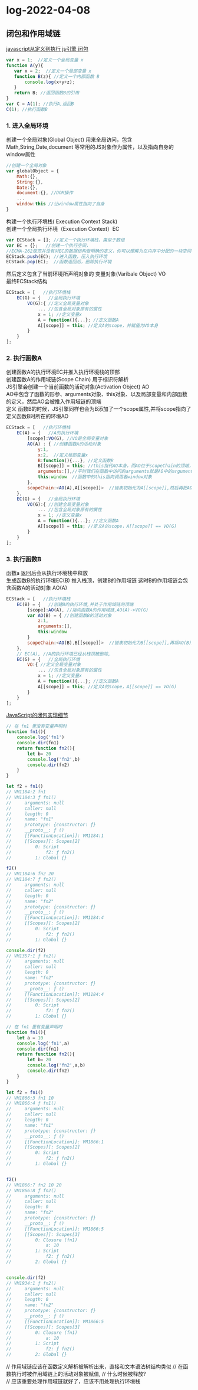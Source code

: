 # log-2022-04-08
## 闭包和作用域链
[javascript从定义到执行 js引擎 闭包](https://www.cnblogs.com/sunShineJing/p/5104676.html)  
```js
var x = 1;  //定义一个全局变量 x 
function A(y){ 
   var x = 2;  //定义一个局部变量 x 
   function B(z){ //定义一个内部函数 B 
       console.log(x+y+z); 
   } 
   return B; //返回函数B的引用 
} 
var C = A(1); //执行A,返回B 
C(1); //执行函数B 
```

### 1. 进入全局环境
创建一个全局对象(Global Object) 用来全局访问，包含 Math,String,Date,document 等常用的JS对象作为属性，以及指向自身的window属性
```js
//创建一个全局对象 
var globalObject = { 
    Math:{}, 
    String:{}, 
    Date:{}, 
    document:{}, //DOM操作 
    ... 
    window:this //让window属性指向了自身 
} 
```

构建一个执行环境栈( Execution Context Stack)   
创建一个全局执行环境（Execution Context）EC
```js
var ECStack = []; //定义一个执行环境栈，类似于数组 
var EC = {};   //创建一个执行空间， 
//ECMA-262规范并没有对EC的数据结构做明确的定义，你可以理解为在内存中分配的一块空间 
ECStack.push(EC); //进入函数，压入执行环境 
ECStack.pop(EC);  //函数返回后，删除执行环境
```

然后定义包含了当前环境所声明对象的 变量对象(Varibale Object) VO  
最终ECStack结构
```js
ECStack = [   //执行环境栈 
    EC(G) = {   //全局执行环境 
        VO(G):{ //定义全局变量对象 
            ... //包含全局对象原有的属性 
            x = 1; //定义变量x 
            A = function(){...}; //定义函数A 
            A[[scope]] = this; //定义A的scope，并赋值为VO本身 
        } 
    } 
]; 
```

### 2. 执行函数A
创建函数A的执行环境EC并推入执行环境栈的顶部  
创建函数A的作用域链(Scope Chain) 用于标识符解析  
JS引擎会创建一个当前函数的活动对象(Activation Object) AO  
AO中包含了函数的形参、arguments对象、this对象、以及局部变量和内部函数的定义，然后AO会被推入作用域链的顶端  
定义 函数B的时候，JS引擎同样也会为B添加了一个scope属性,并将scope指向了定义函数B时所在的环境AO
```js
ECStack = [   //执行环境栈 
    EC(A) = {   //A的执行环境 
        [scope]:VO(G), //VO是全局变量对象 
        AO(A) : { //创建函数A的活动对象 
            y:1, 
            x:2,  //定义局部变量x 
            B:function(){...}, //定义函数B 
            B[[scope]] = this; //this指代AO本身，而AO位于scopeChain的顶端，因此B[[scope]]指向整个作用域链 
            arguments:[],//平时我们在函数中访问的arguments就是AO中的arguments 
            this:window  //函数中的this指向调用者window对象 
        }, 
        scopeChain:<AO(A),A[[scope]]>  //链表初始化为A[[scope]],然后再把AO加入该作用域链的顶端,此时A的作用域链：AO(A)->VO(G) 
    }, 
    EC(G) = {   //全局执行环境 
        VO(G):{ //创建全局变量对象 
            ... //包含全局对象原有的属性 
            x = 1; //定义变量x 
            A = function(){...}; //定义函数A 
            A[[scope]] = this; //定义A的scope，A[[scope]] == VO(G) 
        } 
    } 
]; 
```
### 3. 执行函数B
函数a 返回后会从执行环境栈中释放  
生成函数B的执行环境EC(B) 推入栈顶，创建B的作用域链 这时B的作用域链会包含函数A的活动对象 AO(A)
```js
ECStack = [   //执行环境栈 
    EC(B) = {   //创建B的执行环境,并处于作用域链的顶端 
        [scope]:AO(A), //指向函数A的作用域链,AO(A)->VO(G) 
        var AO(B) = { //创建函数B的活动对象 
            z:1, 
            arguments:[], 
            this:window 
        } 
        scopeChain:<AO(B),B[[scope]]>  //链表初始化为B[[scope]],再将AO(B)加入链表表头，此时B的作用域链：AO(B)->AO(A)-VO(G) 
    }, 
    // EC(A), //A的执行环境已经从栈顶被删除, 
    EC(G) = {   //全局执行环境 
        VO:{ //定义全局变量对象 
            ... //包含全局对象原有的属性 
            x = 1; //定义变量x 
            A = function(){...}; //定义函数A 
            A[[scope]] = this; //定义A的scope，A[[scope]] == VO(G) 
        } 
    } 
]; 
```

[JavaScript的闭包实现细节](https://www.cnblogs.com/sunShineJing/p/5104676.html)  



```js
// 在 fn1 里没有变量声明时
function fn1(){ 
    console.log('fn1')
    console.dir(fn1)
    return function fn2(){ 
        let b= 20
        console.log('fn2',b)
        console.dir(fn2)
    }
}

let f2 = fn1()
// VM1184:2 fn1
// VM1184:3 ƒ fn1()
//     arguments: null
//     caller: null
//     length: 0
//     name: "fn1"
//     prototype: {constructor: ƒ}
//     __proto__: ƒ ()
//     [[FunctionLocation]]: VM1184:1
//     [[Scopes]]: Scopes[2]
//         0: Script
//             f2: ƒ fn2()
//         1: Global {}

f2()
// VM1184:6 fn2 20
// VM1184:7 ƒ fn2()
//     arguments: null
//     caller: null
//     length: 0
//     name: "fn2"
//     prototype: {constructor: ƒ}
//     __proto__: ƒ ()
//     [[FunctionLocation]]: VM1184:4
//     [[Scopes]]: Scopes[2]
//         0: Script
//             f2: ƒ fn2()
//         1: Global {}

console.dir(f2)
// VM1357:1 ƒ fn2()
//     arguments: null
//     caller: null
//     length: 0
//     name: "fn2"
//     prototype: {constructor: ƒ}
//     __proto__: ƒ ()
//     [[FunctionLocation]]: VM1184:4
//     [[Scopes]]: Scopes[2]
//         0: Script
//             f2: ƒ fn2()
//         1: Global {}
```


```js
// 在 fn1 里有变量声明时
function fn1(){ 
    let a = 10
    console.log('fn1',a)
    console.dir(fn1)
    return function fn2(){ 
        let b= 20
        console.log('fn2',a,b)
        console.dir(fn2)
    }
}

let f2 = fn1()
// VM1866:3 fn1 10
// VM1866:4 ƒ fn1()
//     arguments: null
//     caller: null
//     length: 0
//     name: "fn1"
//     prototype: {constructor: ƒ}
//     __proto__: ƒ ()
//     [[FunctionLocation]]: VM1866:1
//     [[Scopes]]: Scopes[2]
//         0: Script
//             f2: ƒ fn2()
//         1: Global {}


f2()
// VM1866:7 fn2 10 20
// VM1866:8 ƒ fn2()
//     arguments: null
//     caller: null
//     length: 0
//     name: "fn2"
//     prototype: {constructor: ƒ}
//     __proto__: ƒ ()
//     [[FunctionLocation]]: VM1866:5
//     [[Scopes]]: Scopes[3]
//         0: Closure (fn1)
//             a: 10
//         1: Script
//             f2: ƒ fn2()
//         2: Global {}


console.dir(f2)
// VM1934:1 ƒ fn2()
//     arguments: null
//     caller: null
//     length: 0
//     name: "fn2"
//     prototype: {constructor: ƒ}
//     __proto__: ƒ ()
//     [[FunctionLocation]]: VM1866:5
//     [[Scopes]]: Scopes[3]
//         0: Closure (fn1)
//             a: 10
//         1: Script
//             f2: ƒ fn2()
//         2: Global {}

```

// 作用域链应该在函数定义解析被解析出来，直接和文本语法树结构类似
// 在函数执行时被作用域链上的活动对象被赋值, // 什么时候被释放?  
// 应该重要处理作用域链就好了，应该不用处理执行环境栈
